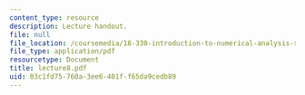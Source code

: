 ```yaml
---
content_type: resource
description: Lecture handout.
file: null
file_location: /coursemedia/18-330-introduction-to-numerical-analysis-spring-2004/03c1fd75760a3ee6401ff65da9cedb89_lecture8.pdf
file_type: application/pdf
resourcetype: Document
title: lecture8.pdf
uid: 03c1fd75-760a-3ee6-401f-f65da9cedb89
---
```

